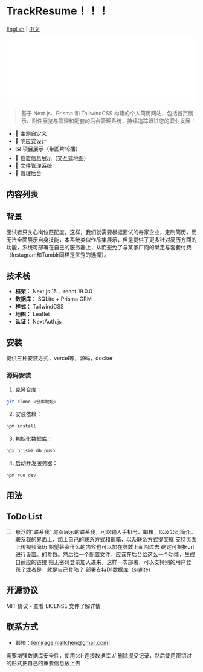 # TrackResume！！！

[English](README.md) | [中文](README.zh-CN.md)
<!-- 横幅与徽章 -->
![条幅](./public/Track-Resume.svg)

>基于 Next.js、Prisma 和 TailwindCSS 构建的个人简历网站，包括首页展示、附件展览与管理和配套的后台管理系统，持续追踪跟进您的职业发展！
- 🎨 主题自定义
- 📱 响应式设计
- 🖼️ 项目展示（带图片轮播）
- 📍 位置信息展示（交互式地图）
- 📄 文件管理系统
- 🔐 管理后台


## 内容列表
<!-- 一个目录，追踪所有的二级标题 -->


## 背景
面试者只关心岗位匹配度，这样，我们就需要根据面试的每家企业，定制简历，而无法全面展示自身技能，本系统类似作品集展示，但是提供了更多针对简历方面的功能，系统可部署在自己的服务器上，从而避免了与某家厂商的绑定与套餐付费（Instagram和Tumblr同样是优秀的选择）。

## 技术栈

- **框架：** Next.js 15 、react 19.0.0
- **数据库：** SQLite + Prisma ORM
- **样式：** TailwindCSS
- **地图：** Leaflet
- **认证：** NextAuth.js

## 安装
提供三种安装方式，vercel等，源码，docker
### 源码安装
1. 克隆仓库：
```bash
git clone <仓库地址>
```

2. 安装依赖：
```bash
npm install
```

3. 初始化数据库：
```bash
npx prisma db push
```

4. 启动开发服务器：
```bash
npm run dev
```

## 用法

## ToDo List
- [ ]  悬浮的“联系我” 尾页展示的联系我，可以输入手机号、邮箱，以及公司简介。
联系我的界面上，加上自己的联系方式和邮箱，以及联系方式提交框
支持页面上传视频简历
期望薪资什么的内容也可以加在参数上面闯过去
确定可根据url进行设置。的参数。然后给一个配置文件。应该在后台给这么一个功能，生成自适应的链接
把无密码登录加入进来，这样一次部署，可以支持别的用户登录？或者是，就是自己登陆？
部署支持D1数据库（sqllite)



## 开源协议

MIT 协议 - 查看 LICENSE 文件了解详情

## 联系方式

- 邮箱：[emirage.niallchen@gmail.com]



需要增强数据库安全性，使用ssl-连接数据库
// 删除提交记录，然后使用密钥对的形式把自己的重要信息放上去
